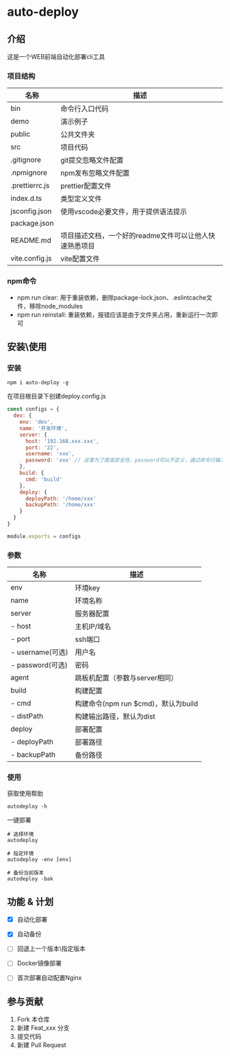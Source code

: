<!--
 * @Author: lcm
 * @Date: 2022-10-24 17:57:58
 * @LastEditors: lcm
 * @LastEditTime: 2022-12-26 13:51:00
 * @Description: 
-->
# auto-deploy

## 介绍
这是一个WEB前端自动化部署cli工具

### 项目结构
| 名称           | 描述                                                   |
| -------------- | ------------------------------------------------------ |
| bin            | 命令行入口代码                                         |
| demo           | 演示例子                                               |
| public         | 公共文件夹                                             |
| src            | 项目代码                                               |
| .gitignore     | git提交忽略文件配置                                    |
| .npmignore     | npm发布忽略文件配置                                    |
| .prettierrc.js | prettier配置文件                                       |
| index.d.ts     | 类型定义文件                                           |
| jsconfig.json  | 使用vscode必要文件，用于提供语法提示                   |
| package.json   |                                                        |
| README.md      | 项目描述文档，一个好的readme文件可以让他人快速熟悉项目 |
| vite.config.js | vite配置文件                                           |

### npm命令
- npm run clear: 用于重装依赖，删除package-lock.json、.eslintcache文件，移除node_modules
- npm run reinstall: 重装依赖，报错应该是由于文件夹占用，重新运行一次即可


## 安装\使用

### 安装

```shell
npm i auto-deploy -g
```

在项目根目录下创建deploy.config.js

```javascript
const configs = {
  dev: {
    env: 'dev',
    name: '开发环境',
    server: {
      host: '192.168.xxx.xxx',
      port: '22',
      username: 'xxx',
      password: 'xxx' // 这里为了提高安全性，password可以不定义，通过命令行输入
    },
    build: {
      cmd: 'build'
    },
    deploy: {
      deployPath: '/home/xxx'
      backupPath: '/home/xxx'
    }
  }
}

module.exports = configs

```
### 参数
| 名称             | 描述                                |
| ---------------- | ----------------------------------- |
| env              | 环境key                             |
| name             | 环境名称                            |
| server           | 服务器配置                          |
| - host           | 主机IP/域名                         |
| - port           | ssh端口                             |
| - username(可选) | 用户名                              |
| - password(可选) | 密码                                |
| agent            | 跳板机配置（参数与server相同）      |
| build            | 构建配置                            |
| - cmd            | 构建命令(npm run $cmd)，默认为build |
| - distPath       | 构建输出路径，默认为dist            |
| deploy           | 部署配置                            |
| - deployPath     | 部署路径                            |
| - backupPath     | 备份路径                            |

### 使用


获取使用帮助
```shell
autodeploy -h
```

一键部署
```shell
# 选择环境
autodeploy

# 指定环境
autodeploy -env [env]

# 备份当前版本
autodeploy -bak
```

## 功能 & 计划
- [x] 自动化部署
- [x] 自动备份
- [ ] 回退上一个版本\指定版本
- [ ] Docker镜像部署
- [ ] 首次部署自动配置Nginx


## 参与贡献
1. Fork 本仓库
2. 新建 Feat_xxx 分支
3. 提交代码
4. 新建 Pull Request